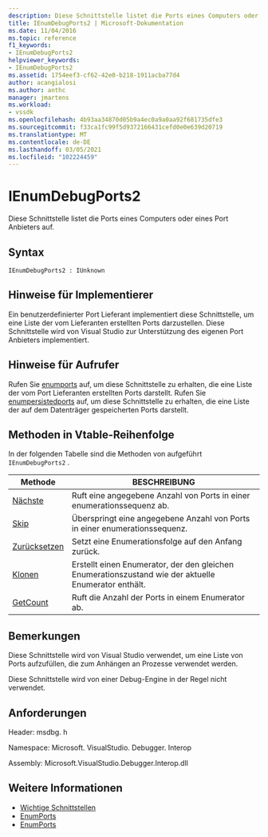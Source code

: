 ```yaml
---
description: Diese Schnittstelle listet die Ports eines Computers oder eines Port Anbieters auf.
title: IEnumDebugPorts2 | Microsoft-Dokumentation
ms.date: 11/04/2016
ms.topic: reference
f1_keywords:
- IEnumDebugPorts2
helpviewer_keywords:
- IEnumDebugPorts2
ms.assetid: 1754eef3-cf62-42e0-b218-1911acba77d4
author: acangialosi
ms.author: anthc
manager: jmartens
ms.workload:
- vssdk
ms.openlocfilehash: 4b93aa34870d05b9a4ec0a9a0aa92f681735dfe3
ms.sourcegitcommit: f33ca1fc99f5d9372166431cefd0e0e639d20719
ms.translationtype: MT
ms.contentlocale: de-DE
ms.lasthandoff: 03/05/2021
ms.locfileid: "102224459"
---
```

# <a name="ienumdebugports2"></a>IEnumDebugPorts2
Diese Schnittstelle listet die Ports eines Computers oder eines Port Anbieters auf.

## <a name="syntax"></a>Syntax

```
IEnumDebugPorts2 : IUnknown
```

## <a name="notes-for-implementers"></a>Hinweise für Implementierer
 Ein benutzerdefinierter Port Lieferant implementiert diese Schnittstelle, um eine Liste der vom Lieferanten erstellten Ports darzustellen. Diese Schnittstelle wird von Visual Studio zur Unterstützung des eigenen Port Anbieters implementiert.

## <a name="notes-for-callers"></a>Hinweise für Aufrufer
 Rufen Sie [enumports](../../../extensibility/debugger/reference/idebugportsupplier2-enumports.md) auf, um diese Schnittstelle zu erhalten, die eine Liste der vom Port Lieferanten erstellten Ports darstellt. Rufen Sie [enumpersistedports](../../../extensibility/debugger/reference/idebugportsupplier3-enumpersistedports.md) auf, um diese Schnittstelle zu erhalten, die eine Liste der auf dem Datenträger gespeicherten Ports darstellt.

## <a name="methods-in-vtable-order"></a>Methoden in Vtable-Reihenfolge
 In der folgenden Tabelle sind die Methoden von aufgeführt `IEnumDebugPorts2` .

|Methode|BESCHREIBUNG|
|------------|-----------------|
|[Nächste](../../../extensibility/debugger/reference/ienumdebugports2-next.md)|Ruft eine angegebene Anzahl von Ports in einer enumerationssequenz ab.|
|[Skip](../../../extensibility/debugger/reference/ienumdebugports2-skip.md)|Überspringt eine angegebene Anzahl von Ports in einer enumerationssequenz.|
|[Zurücksetzen](../../../extensibility/debugger/reference/ienumdebugports2-reset.md)|Setzt eine Enumerationsfolge auf den Anfang zurück.|
|[Klonen](../../../extensibility/debugger/reference/ienumdebugports2-clone.md)|Erstellt einen Enumerator, der den gleichen Enumerationszustand wie der aktuelle Enumerator enthält.|
|[GetCount](../../../extensibility/debugger/reference/ienumdebugports2-getcount.md)|Ruft die Anzahl der Ports in einem Enumerator ab.|

## <a name="remarks"></a>Bemerkungen
 Diese Schnittstelle wird von Visual Studio verwendet, um eine Liste von Ports aufzufüllen, die zum Anhängen an Prozesse verwendet werden.

 Diese Schnittstelle wird von einer Debug-Engine in der Regel nicht verwendet.

## <a name="requirements"></a>Anforderungen
 Header: msdbg. h

 Namespace: Microsoft. VisualStudio. Debugger. Interop

 Assembly: Microsoft.VisualStudio.Debugger.Interop.dll

## <a name="see-also"></a>Weitere Informationen
- [Wichtige Schnittstellen](../../../extensibility/debugger/reference/core-interfaces.md)
- [EnumPorts](../../../extensibility/debugger/reference/idebugcoreserver2-enumports.md)
- [EnumPorts](../../../extensibility/debugger/reference/idebugportsupplier2-enumports.md)
